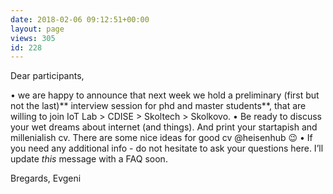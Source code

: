 ```yaml
---
date: 2018-02-06 09:12:51+00:00
layout: page
views: 305
id: 228
---
```


Dear participants,

• we are happy to announce that next week we hold a preliminary (first but not the last)** interview session for phd and master students**, that are willing to join IoT Lab > CDISE > Skoltech > Skolkovo.
•  Be ready to discuss your wet dreams about internet (and things). And print your startapish and millenialish cv. There are some nice ideas for good cv @heisenhub 😉
•  If you need any additional info - do not hesitate to ask your questions here. I’ll update *this* message with a FAQ soon.

Bregards,
Evgeni


